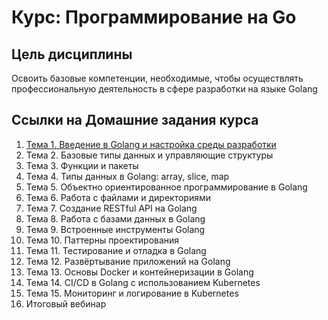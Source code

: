 # Курс: Программирование на Go 

## Цель дисциплины
Освоить базовые компетенции, необходимые, чтобы осуществлять
профессиональную деятельность в сфере разработки на языке Golang

## Ссылки на Домашние задания курса

1. [Тема 1. Введение в Golang и настройка среды разработки](/src/github.com/HelloWorld/README.md)
1. Тема 2. Базовые типы данных и управляющие структуры
1. Тема 3. Функции и пакеты
1. Тема 4. Типы данных в Golang: array, slice, map
1. Тема 5. Объектно ориентированное программирование в Golang
1. Тема 6. Работа с файлами и директориями
1. Тема 7. Создание RESTful API на Golang
1. Тема 8. Работа с базами данных в Golang
1. Тема 9. Встроенные инструменты Golang
1. Тема 10. Паттерны проектирования
1. Тема 11. Тестирование и отладка в Golang
1. Тема 12. Развёртывание приложений на Golang
1. Тема 13. Основы Docker и контейнеризации в Golang
1. Тема 14. CI/CD в Golang с использованием Kubernetes
1. Тема 15. Мониторинг и логирование в Kubernetes
1. Итоговый вебинар